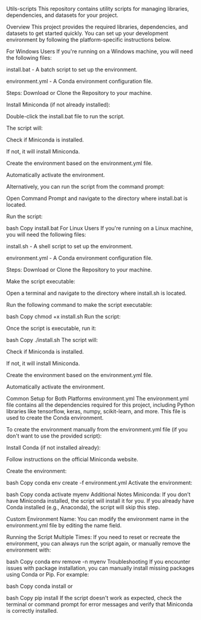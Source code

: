 Utils-scripts
This repository contains utility scripts for managing libraries, dependencies, and datasets for your project.

Overview
This project provides the required libraries, dependencies, and datasets to get started quickly. You can set up your development environment by following the platform-specific instructions below.

For Windows Users
If you're running on a Windows machine, you will need the following files:

install.bat - A batch script to set up the environment.

environment.yml - A Conda environment configuration file.

Steps:
Download or Clone the Repository to your machine.

Install Miniconda (if not already installed):

Double-click the install.bat file to run the script.

The script will:

Check if Miniconda is installed.

If not, it will install Miniconda.

Create the environment based on the environment.yml file.

Automatically activate the environment.

Alternatively, you can run the script from the command prompt:

Open Command Prompt and navigate to the directory where install.bat is located.

Run the script:

bash
Copy
install.bat
For Linux Users
If you're running on a Linux machine, you will need the following files:

install.sh - A shell script to set up the environment.

environment.yml - A Conda environment configuration file.

Steps:
Download or Clone the Repository to your machine.

Make the script executable:

Open a terminal and navigate to the directory where install.sh is located.

Run the following command to make the script executable:

bash
Copy
chmod +x install.sh
Run the script:

Once the script is executable, run it:

bash
Copy
./install.sh
The script will:

Check if Miniconda is installed.

If not, it will install Miniconda.

Create the environment based on the environment.yml file.

Automatically activate the environment.

Common Setup for Both Platforms
environment.yml
The environment.yml file contains all the dependencies required for this project, including Python libraries like tensorflow, keras, numpy, scikit-learn, and more. This file is used to create the Conda environment.

To create the environment manually from the environment.yml file (if you don't want to use the provided script):

Install Conda (if not installed already):

Follow instructions on the official Miniconda website.

Create the environment:

bash
Copy
conda env create -f environment.yml
Activate the environment:

bash
Copy
conda activate myenv
Additional Notes
Miniconda: If you don’t have Miniconda installed, the script will install it for you. If you already have Conda installed (e.g., Anaconda), the script will skip this step.

Custom Environment Name: You can modify the environment name in the environment.yml file by editing the name field.

Running the Script Multiple Times: If you need to reset or recreate the environment, you can always run the script again, or manually remove the environment with:

bash
Copy
conda env remove -n myenv
Troubleshooting
If you encounter issues with package installation, you can manually install missing packages using Conda or Pip. For example:

bash
Copy
conda install <package-name>
or

bash
Copy
pip install <package-name>
If the script doesn't work as expected, check the terminal or command prompt for error messages and verify that Miniconda is correctly installed.
